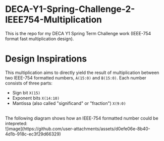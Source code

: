 # DECA-Y1-Spring-Challenge-2-IEEE754-Multiplication
This is the repo for my DECA Y1 Spring Term Challenge work (IEEE-754 format fast multiplication design).

# Design Inspirations
This multiplication aims to directly yield the result of multiplication between two IEEE-754 formatted numbers, `A(15:0)` and `B(15:0)`. Each number consists of three parts:
* Sign bit `X(15)`
* Exponent bits `X(14:10)`
* Mantissa (also called "significand" or "fraction") `X(9:0)`
<br>
The following diagram shows how an IEEE-754 formatted number could be intepreted: <br>
![image](https://github.com/user-attachments/assets/d0efe06e-8b40-4d1b-918c-ec3f29d66329)



